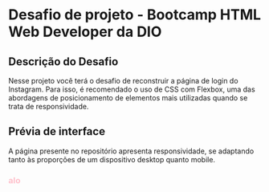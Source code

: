 # Desafio de projeto - Bootcamp HTML Web Developer da DIO

## Descrição do Desafio
Nesse projeto você terá o desafio de reconstruir a página de login do Instagram. Para isso, é recomendado o uso de CSS com Flexbox, uma das abordagens de posicionamento de elementos mais utilizadas quando se trata de responsividade. 

## Prévia de interface
A página presente no repositório apresenta responsividade, se adaptando tanto às proporções de um dispositivo desktop quanto mobile.

<h3 style="color:pink;">alo</h3>
